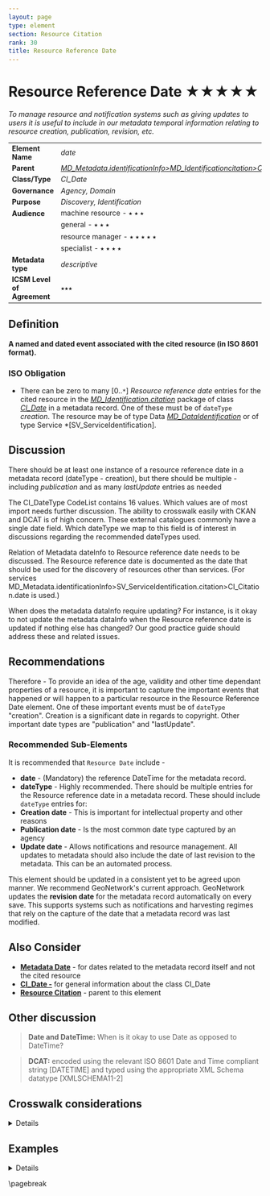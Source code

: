 ```yaml
---
layout: page
type: element
section: Resource Citation
rank: 30
title: Resource Reference Date 
---
```

# Resource Reference Date ★★★★★
*To manage resource and notification systems such as giving updates to users it is useful to include in our metadata temporal information relating to resource creation, publication, revision, etc.*

| | |
| --- | --- |
| **Element Name** | *date* |
| **Parent** | *[MD_Metadata.identificationInfo>MD_Identificationcitation>CI_Citation](./ResourceCitation)* |
| **Class/Type** | *CI_Date* |
| **Governance** | *Agency, Domain* |
| **Purpose** | *Discovery, Identification* |
| **Audience** | machine resource - ⭑ ⭑ ⭑ |
| | general - ⭑ ⭑ ⭑ |
| | resource manager - ⭑ ⭑ ⭑ ⭑ ⭑ |
| | specialist - ⭑ ⭑ ⭑ ⭑ |
| **Metadata type** | *descriptive* |
| **ICSM Level of Agreement** | ⭑⭑⭑ |

## Definition
**A named and dated event associated with the cited resource (in ISO 8601 format).**

### ISO Obligation

- There can be zero to many [0..`*`] *Resource reference date* entries for the cited resource in the *[MD_Identification.citation](./ResourceCitation)* package of class *[CI_Date](./class-CI_Date)* in a metadata record. One of these must be of `dateType` *creation*. The resource may be of type Data *[MD_DataIdentification](./class-MD_DataIdentification)* or of type Service *[SV_ServiceIdentification].



## Discussion

There should be at least one instance of a resource reference date in a metadata record (dateType - creation), but there should be multiple - including *publication* and as many *lastUpdate* entries as needed

The CI_DateType CodeList contains 16 values. Which values are of most import needs further discussion. The ability to crosswalk easily with CKAN and DCAT is of high concern. These external catalogues commonly have a single date field. Which dateType we map to this field is of interest in discussions regarding the recommended dateTypes used.

Relation of Metadata dateInfo to Resource reference date needs to be discussed. The Resource reference date is documented as the date that should be used for the discovery of resources other than services. (For services MD_Metadata.identificationInfo>SV_ServiceIdentification.citation>CI_Citation.date is used.)

When does the metadata dataInfo require updating? For instance, is it okay to not update the metadata dataInfo when the Resource reference date is updated if nothing else has changed? Our good practice guide should address these and related issues.

## Recommendations

Therefore - To provide an idea of the age, validity and other time dependant properties of a resource, it is important to capture the important events that happened or will happen to a particular resource in the Resource Reference Date element. One of these important events must be of `dateType` "creation". Creation is a significant date in regards to copyright. Other important date types are "publication" and "lastUpdate".

### Recommended Sub-Elements

It is recommended that `Resource Date` include - 

- **date** - (Mandatory) the reference DateTime for the metadata record.
- **dateType** - Highly recommended. There should be multiple entries for the Resource reference date in a metadata record. These should include `dateType` entries for:
 - **Creation date** - This is important for intellectual property and other reasons
 - **Publication date** - Is the most common date type captured by an agency
 - **Update date** - Allows notifications and resource management. All updates to metadata should also include the date of last revision to the metadata. This can be an automated process.

This element should be updated in a consistent yet to be agreed upon manner. We recommend GeoNetwork's current approach. GeoNetwork updates the **revision date** for the metadata record automatically on every save. This supports systems such as notifications and harvesting regimes that rely on the capture of the date that a metadata record was last modified.

## Also Consider

- **[Metadata Date](./MetadataDate)** - for dates related to the metadata record itself and not the cited resource
- **[CI_Date -](./class-CI_Date)** for general information about the class CI_Date
- **[Resource Citation](./ResourceCitation)** - parent to this element

## Other discussion

> **Date and DateTime:**
When is it okay to use Date as opposed to DateTime?

> **DCAT:**
encoded using the relevant ISO 8601 Date and Time compliant string [DATETIME] and typed using the appropriate XML Schema datatype [XMLSCHEMA11-2]

## Crosswalk considerations

<details>

### Dublin core / CKAN / data.gov.au

Maps to `date (publication, update)`

### DCAT

Maps to `dct:issued* and *dct:modified`

### RIF-CS

Maps to `Date`

</details>

## Examples

<details>

### XML
```
</mdb:MD_Metadata>
....
  <mdb:identificationInfo>
   <mri:MD_DataIdentification>
     <mri:citation>
      <cit:CI_Citation>
      ....
        <cit:date>
         <cit:CI_Date>
           <cit:date>
            <gco:Date>2018-06-11</gco:Date>
           </cit:date>
           <cit:dateType>
            <cit:CI_DateTypeCode 
            codeList="https://schemas.isotc211.org/19115/resources
            /Codelist/cat/codelists.xml#CI_DateTypeCode" 
            codeListValue="creation"/>
           </cit:dateType>
         </cit:CI_Date>
        </cit:date>
        <cit:date>
         <cit:CI_Date>
           <cit:date>
            <gco:Date>2019-06-11</gco:Date>
           </cit:date>
           <cit:dateType>
            <cit:CI_DateTypeCode 
            codeList="https://schemas.isotc211.org/19115/resources
            /Codelist/cat/codelists.xml#CI_DateTypeCode" 
            codeListValue="lastUpdate"/>
           </cit:dateType>
         </cit:CI_Date>
        </cit:date>
        ....
      </cit:CI_Citation>
     </mri:citation>
     ....
   </mri:MD_DataIdentification>
  </mdb:identificationInfo>
....
</mdb:MD_Metadata>
```

### UML diagrams
Recommended elements highlighted in Yellow

![resourceDate](../images/ResourceDateUML.png)

</details>

\pagebreak

